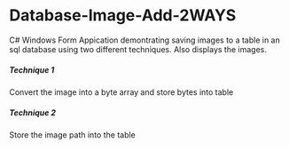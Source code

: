 Database-Image-Add-2WAYS
========================

C# Windows Form Appication demontrating saving images to a table in an sql database using two different techniques. Also displays the images.

<h5>Technique 1</h5>
Convert the image into a byte array and store bytes into table
<h5>Technique 2</h5>
Store the image path into the table
